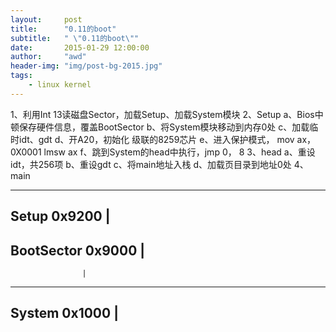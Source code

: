 ```yaml
---
layout:     post
title:      "0.11的boot"
subtitle:   " \"0.11的boot\""
date:       2015-01-29 12:00:00
author:     "awd"
header-img: "img/post-bg-2015.jpg"
tags:
    - linux kernel
---
```

1、利用Int 13读磁盘Sector，加载Setup、加载System模块
2、Setup
	a、Bios中顿保存硬件信息，覆盖BootSector
	b、将System模块移动到内存0处
	c、加载临时idt、gdt
	d、开A20，初始化 级联的8259芯片
	e、进入保护模式，
					mov ax， 0X0001
					lmsw ax
	f、跳到System的head中执行，jmp 0， 8
3、head
	a、重设idt，共256项
	b、重设gdt
	c、将main地址入栈
	d、加载页目录到地址0处
4、main



--------------------
Setup		0x9200	|
--------------------
BootSector  0x9000	|
--------------------
					|
--------------------
System		0x1000	|
--------------------



